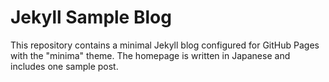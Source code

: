 # Jekyll Sample Blog

This repository contains a minimal Jekyll blog configured for GitHub Pages with the "minima" theme. The homepage is written in Japanese and includes one sample post.
